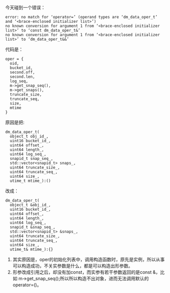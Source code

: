 今天碰到一个错误：
```
error: no match for ‘operator=’ (operand types are ‘dm_data_oper_t’ and ‘<brace-enclosed initializer list>’)
no known conversion for argument 1 from ‘<brace-enclosed initializer list>’ to ‘const dm_data_oper_t&’
no known conversion for argument 1 from ‘<brace-enclosed initializer list>’ to ‘dm_data_oper_t&&’
```

代码是：
```
oper = {
  oid,
  bucket_id,
  second.off,
  second.len,
  log_seq,
  m->get_snap_seq(),
  m->get_snaps(),
  truncate_size,
  truncate_seq,
  size,
  mtime
}
```
原因是把:
```
dm_data_oper_t(
  object_t obj_id_,
  uint16 bucket_id_,
  uint64 offset_,
  uint64 length_,
  uint64 log_seq_,
  snapid_t snap_seq_,
  std::vector<snapid_t> snaps_,
  uint64 truncate_size_,
  uint64 truncate_seq_,
  uint64 size_,
  utime_t mtime_):()
``` 
改成：
```
dm_data_oper_t(
  object_t &obj_id_,
  uint16 bucket_id_,
  uint64 offset_,
  uint64 length_,
  uint64 log_seq_,
  snapid_t &snap_seq_,
  std::vector<snapid_t> &snaps_,
  uint64 truncate_size_,
  uint64 truncate_seq_,
  uint64 size_,
  utime_t& mtime_):{}
``` 
1. 其实原因是，oper的初始化列表中，调用构造函数时，原先是实例，所以从事可以构造成功，不关实参数是什么，都是可以构造出形参数。
2. 形参改成引用之后，却没有加const，而实参有若干参数返回的是const &，比如 m->get_snap_seq();所以所以构造不出对象，进而无法调用默认的operator=()。
